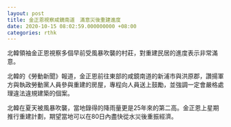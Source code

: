 ```yaml
---
layout: post
title: 金正恩視察咸鏡南道　滿意災後重建進度
date: 2020-10-15 08:02:59.000000000 +08:00
categories: rthk
---
```


北韓領袖金正恩視察多個早前受風暴吹襲的村莊，對重建民居的進度表示非常滿意。

北韓的《勞動新聞》報道，金正恩前往東部的咸鏡南道的新浦市與洪原郡，讚揚軍方與執政勞動黨人員參與重建的房屋，專程向人員送上鼓勵，並強調一定會嚴格處理違法違規建築的個案。

北韓在夏天被風暴吹襲，當地錄得的降雨量更是25年來的第二高。金正恩上星期推行重建計劃，期望當地可以在80日內盡快從水災後重振經濟。
